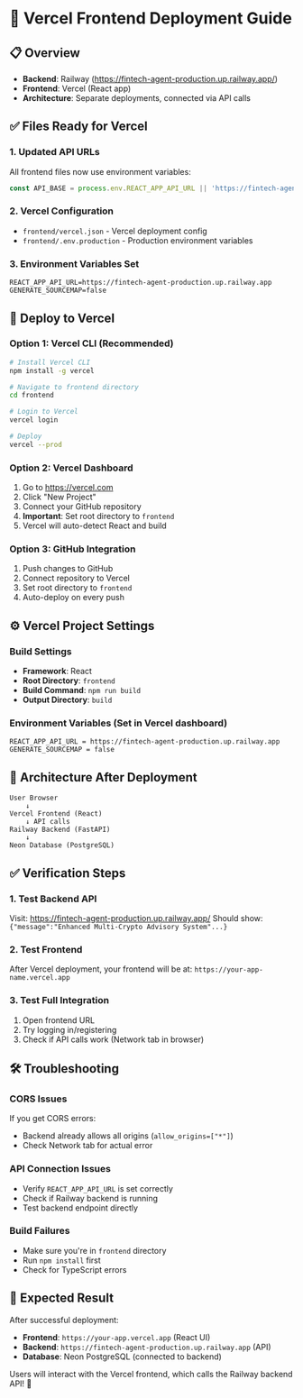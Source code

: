 # 🚀 Vercel Frontend Deployment Guide

## 📋 **Overview**
- **Backend**: Railway (https://fintech-agent-production.up.railway.app/)
- **Frontend**: Vercel (React app)
- **Architecture**: Separate deployments, connected via API calls

## ✅ **Files Ready for Vercel**

### **1. Updated API URLs**
All frontend files now use environment variables:
```typescript
const API_BASE = process.env.REACT_APP_API_URL || 'https://fintech-agent-production.up.railway.app';
```

### **2. Vercel Configuration**
- `frontend/vercel.json` - Vercel deployment config
- `frontend/.env.production` - Production environment variables

### **3. Environment Variables Set**
```
REACT_APP_API_URL=https://fintech-agent-production.up.railway.app
GENERATE_SOURCEMAP=false
```

## 🚀 **Deploy to Vercel**

### **Option 1: Vercel CLI (Recommended)**
```bash
# Install Vercel CLI
npm install -g vercel

# Navigate to frontend directory
cd frontend

# Login to Vercel
vercel login

# Deploy
vercel --prod
```

### **Option 2: Vercel Dashboard**
1. Go to https://vercel.com
2. Click "New Project"
3. Connect your GitHub repository
4. **Important**: Set root directory to `frontend`
5. Vercel will auto-detect React and build

### **Option 3: GitHub Integration**
1. Push changes to GitHub
2. Connect repository to Vercel
3. Set root directory to `frontend`
4. Auto-deploy on every push

## ⚙️ **Vercel Project Settings**

### **Build Settings**
- **Framework**: React
- **Root Directory**: `frontend`
- **Build Command**: `npm run build`
- **Output Directory**: `build`

### **Environment Variables** (Set in Vercel dashboard)
```
REACT_APP_API_URL = https://fintech-agent-production.up.railway.app
GENERATE_SOURCEMAP = false
```

## 🔗 **Architecture After Deployment**

```
User Browser
    ↓
Vercel Frontend (React)
    ↓ API calls
Railway Backend (FastAPI)
    ↓
Neon Database (PostgreSQL)
```

## ✅ **Verification Steps**

### **1. Test Backend API**
Visit: https://fintech-agent-production.up.railway.app/
Should show: `{"message":"Enhanced Multi-Crypto Advisory System"...}`

### **2. Test Frontend**
After Vercel deployment, your frontend will be at:
`https://your-app-name.vercel.app`

### **3. Test Full Integration**
1. Open frontend URL
2. Try logging in/registering
3. Check if API calls work (Network tab in browser)

## 🛠️ **Troubleshooting**

### **CORS Issues**
If you get CORS errors:
- Backend already allows all origins (`allow_origins=["*"]`)
- Check Network tab for actual error

### **API Connection Issues**
- Verify `REACT_APP_API_URL` is set correctly
- Check if Railway backend is running
- Test backend endpoint directly

### **Build Failures**
- Make sure you're in `frontend` directory
- Run `npm install` first
- Check for TypeScript errors

## 🎯 **Expected Result**

After successful deployment:
- **Frontend**: `https://your-app.vercel.app` (React UI)
- **Backend**: `https://fintech-agent-production.up.railway.app` (API)
- **Database**: Neon PostgreSQL (connected to backend)

Users will interact with the Vercel frontend, which calls the Railway backend API! 🎉
